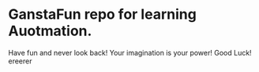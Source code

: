# GanstaFun repo for learning Auotmation.
Have fun and never look back!
Your imagination is your power!
Good Luck!
ereerer